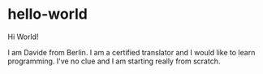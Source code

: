 # hello-world

Hi World!

I am Davide from Berlin. I am a certified translator and I would like to learn programming. I've no clue and I am starting really from scratch.

